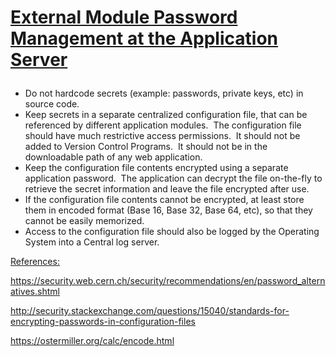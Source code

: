 # <p><span style="text-decoration: underline;"><strong>External Module Password Management at the Application Server</strong></span></p>
<ul>
	<li>Do not hardcode secrets (example: passwords, private keys, etc) in source code.</li>
	<li>Keep secrets in a separate centralized configuration file, that can be referenced by different application modules.  The configuration file should have much restrictive access permissions.  It should not be added to Version Control Programs.  It should not be in the downloadable path of any web application.</li>
	<li>Keep the configuration file contents encrypted using a separate application password.  The application can decrypt the file on-the-fly to retrieve the secret information and leave the file encrypted after use.</li>
	<li>If the configuration file contents cannot be encrypted, at least store them in encoded format (Base 16, Base 32, Base 64, etc), so that they cannot be easily memorized.</li>
	<li>Access to the configuration file should also be logged by the Operating System into a Central log server.</li>
</ul>
<p><u>References:</u></p>
<p><u><a href="https://security.web.cern.ch/security/recommendations/en/password_alternatives.shtml" target="_blank" rel="noopener">https://security.web.cern.ch/security/recommendations/en/password_alternatives.shtml</a></u></p>
<p><u><a href="http://security.stackexchange.com/questions/15040/standards-for-encrypting-passwords-in-configuration-files" target="_blank" rel="noopener">http://security.stackexchange.com/questions/15040/standards-for-encrypting-passwords-in-configuration-files</a></u></p>
<p><u><a href="https://ostermiller.org/calc/encode.html" target="_blank" rel="noopener">https://ostermiller.org/calc/encode.html</a></u></p>
